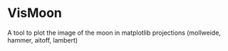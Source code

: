# VisMoon
A tool to plot the image of the moon in matplotlib projections (mollweide, hammer, aitoff, lambert)
